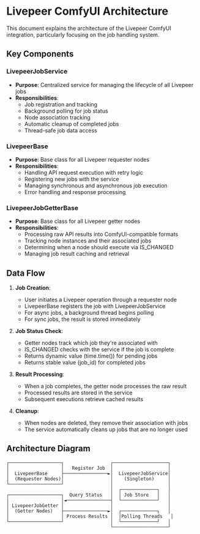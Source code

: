 # Livepeer ComfyUI Architecture

This document explains the architecture of the Livepeer ComfyUI integration, particularly focusing on the job handling system.

## Key Components

### LivepeerJobService
- **Purpose**: Centralized service for managing the lifecycle of all Livepeer jobs
- **Responsibilities**:
  - Job registration and tracking
  - Background polling for job status
  - Node association tracking
  - Automatic cleanup of completed jobs
  - Thread-safe job data access

### LivepeerBase
- **Purpose**: Base class for all Livepeer requester nodes
- **Responsibilities**:
  - Handling API request execution with retry logic
  - Registering new jobs with the service
  - Managing synchronous and asynchronous job execution
  - Error handling and response processing

### LivepeerJobGetterBase
- **Purpose**: Base class for all Livepeer getter nodes
- **Responsibilities**:
  - Processing raw API results into ComfyUI-compatible formats
  - Tracking node instances and their associated jobs
  - Determining when a node should execute via IS_CHANGED
  - Managing job result caching and retrieval

## Data Flow

1. **Job Creation**:
   - User initiates a Livepeer operation through a requester node
   - LivepeerBase registers the job with LivepeerJobService
   - For async jobs, a background thread begins polling
   - For sync jobs, the result is stored immediately

2. **Job Status Check**:
   - Getter nodes track which job they're associated with
   - IS_CHANGED checks with the service if the job is complete
   - Returns dynamic value (time.time()) for pending jobs
   - Returns stable value (job_id) for completed jobs

3. **Result Processing**:
   - When a job completes, the getter node processes the raw result
   - Processed results are stored in the service
   - Subsequent executions retrieve cached results

4. **Cleanup**:
   - When nodes are deleted, they remove their association with jobs
   - The service automatically cleans up jobs that are no longer used

## Architecture Diagram

```
┌───────────────────┐                 ┌────────────────────┐
│                   │   Register Job  │                    │
│  LivepeerBase     ├────────────────►│  LivepeerJobService│
│  (Requester Nodes)│                 │    (Singleton)     │
└───────────────────┘                 │                    │
                                      │  ┌─────────────┐   │
┌───────────────────┐  Query Status   │  │ Job Store   │   │
│                   │◄────────────────┤  └─────────────┘   │
│ LivepeerJobGetter │                 │                    │
│  (Getter Nodes)   ├────────────────►│  ┌─────────────┐   │
│                   │ Process Results │  │Polling Threads   │
└───────────────────┘                 │  └─────────────┘   │
                                      └────────────────────┘
``` 